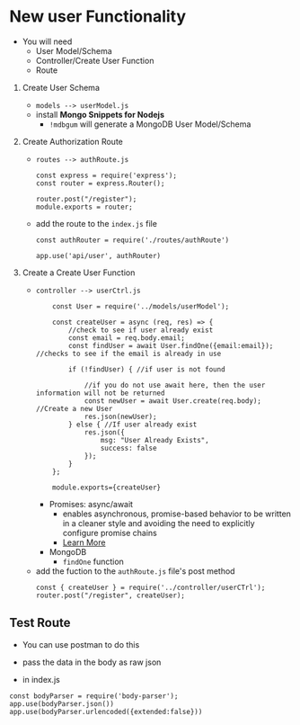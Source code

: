 # New user Functionality
- You will need
    - User Model/Schema
    - Controller/Create User Function
    - Route


1. Create User Schema
    - `models --> userModel.js`
    - install **Mongo Snippets for Nodejs**
        - `!mdbgum` will generate a MongoDB User Model/Schema

2. Create Authorization Route
    - `routes --> authRoute.js`
        ```
        const express = require('express');
        const router = express.Router();

        router.post("/register");
        module.exports = router;
        ```
    - add the route to the `index.js` file
        ```
        const authRouter = require('./routes/authRoute')

        app.use('api/user', authRouter)
        ```

3. Create a Create User Function
    - `controller --> userCtrl.js`
        ```
            const User = require('../models/userModel');

            const createUser = async (req, res) => {
                //check to see if user already exist
                const email = req.body.email;
                const findUser = await User.findOne({email:email}); //checks to see if the email is already in use

                if (!findUser) { //if user is not found

                    //if you do not use await here, then the user information will not be returned
                    const newUser = await User.create(req.body); //Create a new User
                    res.json(newUser);
                } else { //If user already exist
                    res.json({
                        msg: "User Already Exists",
                        success: false
                    });
                }
            };

            module.exports={createUser}
        ```
        - Promises: async/await
            - enables asynchronous, promise-based behavior to be written in a cleaner style and avoiding the need to explicitly configure promise chains
            - [Learn More](https://github.com/asoreed/JavaScript/blob/main/Notes/JavaScript/Promises.md)
        - MongoDB
            - `findOne` function
    - add the fuction to the `authRoute.js` file's post method
        ```
        const { createUser } = require('../controller/userCTrl');
        router.post("/register", createUser);
        ```


## Test Route
- You can use postman to do this
- pass the data in the body as raw json

- in index.js 
```
const bodyParser = require('body-parser');
app.use(bodyParser.json())
app.use(bodyParser.urlencoded({extended:false}))

```